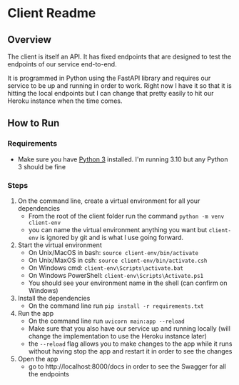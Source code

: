 # Client Readme
## Overview
The client is itself an API. It has fixed endpoints that are designed to test
the endpoints of our service end-to-end.

It is programmed in Python using the FastAPI library and requires our service to
be up and running in order to work. Right now I have it so that it is hitting
the local endpoints but I can change that pretty easily to hit our Heroku
instance when the time comes.

## How to Run

### Requirements
- Make sure you have [Python 3](https://www.python.org/downloads/) installed.
I'm running 3.10 but any Python 3 should be fine

### Steps
1. On the command line, create a virtual environment for all your dependencies
    - From the root of the client folder run the command 
    ```python -m venv client-env```
    - you can name the virtual environment anything you want but `client-env` is
    ignored by git and is what I use going forward.
2. Start the virtual environment
    - On Unix/MacOS in bash: `source client-env/bin/activate`
    - On Unix/MaxOS in csh: `source client-env/bin/activate.csh`
    - On Windows cmd: `client-env\Scripts\activate.bat`
    - On Windows PowerShell: `client-env\Scripts\Activate.ps1`
    - You should see your environment name in the shell (can confirm on Windows)
2. Install the dependencies
    - On the command line run `pip install -r requirements.txt`
3. Run the app
    - On the command line run `uvicorn main:app --reload`
    - Make sure that you also have our service up and running locally (will
    change the implementation to use the Heroku instance later)
    - the `--reload` flag allows you to make changes to the app while it runs
    without having stop the app and restart it in order to see the changes
3. Open the app
    - go to http://localhost:8000/docs in order to see the Swagger for all the
    endpoints